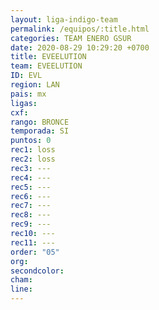```yaml
---
layout: liga-indigo-team
permalink: /equipos/:title.html
categories: TEAM ENERO GSUR
date: 2020-08-29 10:29:20 +0700
title: EVEELUTION
team: EVEELUTION
ID: EVL
region: LAN
pais: mx
ligas: 
cxf: 
rango: BRONCE
temporada: SI
puntos: 0
rec1: loss
rec2: loss
rec3: ---
rec4: ---
rec5: ---
rec6: ---
rec7: ---
rec8: ---
rec9: ---
rec10: ---
rec11: ---
order: "05"
org: 
secondcolor: 
cham: 
line:
---
```

